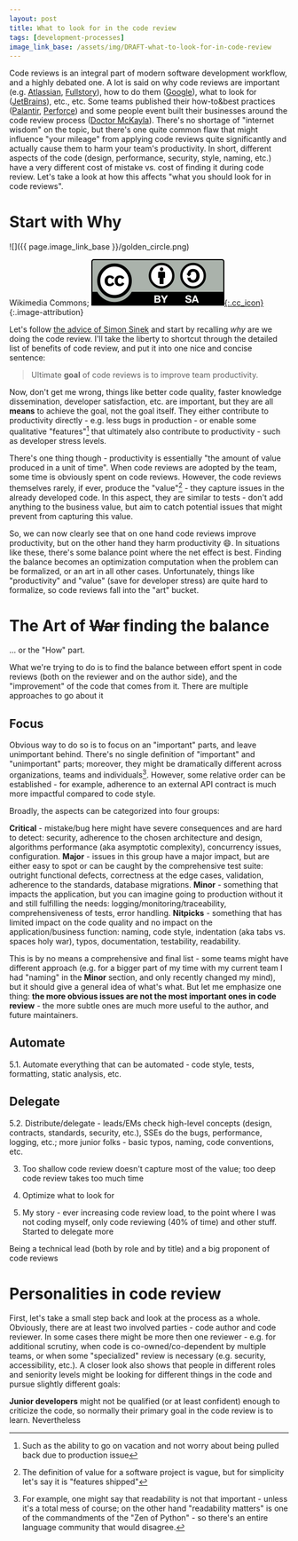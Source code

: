```yaml
---
layout: post
title: What to look for in the code review
tags: [development-processes]
image_link_base: /assets/img/DRAFT-what-to-look-for-in-code-review
---
```


Code reviews is an integral part of modern software development workflow, and a highly debated one. A lot is said on
why code reviews are important (e.g. [Atlassian][atlassian-cr], [Fullstory][fullstory-cr]), how to do them 
([Google][google-cr]), what to look for ([JetBrains][jetbrains-cr]), etc., etc. Some teams published their how-to&best 
practices ([Palantir][palantir-cr], [Perforce][perforce-cr]) and some people event built their businesses around the 
code review process ([Doctor McKayla][doctor-mckayla]). There's no shortage of "internet wisdom" on the topic, but
there's one quite common flaw that might influence "your mileage" from applying code reviews quite significantly and
actually cause them to harm your team's productivity. In short, different aspects of the code (design, performance,
security, style, naming, etc.) have a very different cost of mistake vs. cost of finding it during code review. Let's
take a look at how this affects "what you should look for in code reviews".

[atlassian-cr]: https://www.atlassian.com/agile/software-development/code-reviews
[fullstory-cr]: https://blog.fullstory.com/what-we-learned-from-google-code-reviews-arent-just-for-catching-bugs/
[google-cr]: https://google.github.io/eng-practices/review/reviewer/
[palantir-cr]: https://medium.com/palantir/code-review-best-practices-19e02780015f
[perforce-cr]: https://www.perforce.com/blog/qac/9-best-practices-for-code-review
[jetbrains-cr]: https://blog.jetbrains.com/upsource/category/practices/
[code-review-series]: https://www.michaelagreiler.com/code-review-blog-post-series/
[doctor-mckayla]: https://www.michaelagreiler.com/

# Start with Why

<div class="image-with-attribution inline-text-wrap right" markdown="1">

![]({{ page.image_link_base }}/golden_circle.png)

Wikimedia Commons; [![](/assets/icons/cc_licenses/cc-by-sa.svg){:.cc_icon}][cc-by-sa]
{:.image-attribution}

</div>

Let's follow [the advice of Simon Sinek][start-with-why] and start by recalling *why* are we doing the code review. 
I'll take the liberty to shortcut through the detailed list of benefits of code review, and put it into one nice and 
concise sentence:

>  Ultimate **goal** of code reviews is to improve team productivity.

Now, don't get me wrong, things like better code quality, faster knowledge dissemination, developer satisfaction, etc. 
are important, but they are all **means** to achieve the goal, not the goal itself. They either contribute to 
productivity directly - e.g. less bugs in production - or enable some qualitative "features"[^1] that ultimately also 
contribute to productivity - such as developer stress levels.

There's one thing though - productivity is essentially "the amount of value produced in a unit of time". When code
reviews are adopted by the team, some time is obviously spent on code reviews. However, the code reviews themselves 
rarely, if ever, produce the "value"[^2] - they capture issues in the already developed code. In this aspect, they are
similar to tests - don't add anything to the business value, but aim to catch potential issues that might prevent 
from capturing this value.

So, we can now clearly see that on one hand code reviews improve productivity, but on the other hand they harm 
productivity :smile:. In situations like these, there's some balance point where the net effect is best. 
Finding the balance becomes an optimization computation when the problem can be formalized, or an art in all other 
cases. Unfortunately, things like "productivity" and "value" (save for developer stress) are quite hard to formalize,
so code reviews fall into the "art" bucket.

[start-with-why]: https://www.ted.com/talks/simon_sinek_how_great_leaders_inspire_action

[^1]: Such as the ability to go on vacation and not worry about being pulled back due to production issue
[^2]: The definition of value for a software project is vague, but for simplicity let's say it is "features shipped"

# The Art of ~~War~~ finding the balance

... or the "How" part.

What we're trying to do is to find the balance between effort spent in code reviews (both on the reviewer and on the 
author side), and the "improvement" of the code that comes from it. There are multiple approaches to go about it

## Focus

Obvious way to do so is to focus on an "important" parts, and leave unimportant behind. There's no single definition of 
"important" and "unimportant" parts; moreover, they might be dramatically different across organizations, teams and 
individuals[^3]. However, some relative order can be established - for example, adherence to an external API contract 
is much more impactful compared to code style.   

Broadly, the aspects can be categorized into four groups:

**Critical** - mistake/bug here might have severe consequences and are hard to detect: security, adherence to 
the chosen architecture and design, algorithms performance (aka asymptotic complexity), concurrency issues, 
configuration.
**Major** - issues in this group have a major impact, but are either easy to spot or can be caught by the comprehensive
test suite: outright functional defects, correctness at the edge cases, validation, adherence to the standards, 
database migrations.
**Minor** - something that impacts the application, but you can imagine going to production without it and still 
fulfilling the needs: logging/monitoring/traceability, comprehensiveness of tests, error handling.
**Nitpicks** - something that has limited impact on the code quality and no impact on the application/business function:
naming, code style, indentation (aka tabs vs. spaces holy war), typos, documentation, testability, readability.

This is by no means a comprehensive and final list - some teams might have different approach (e.g. for a bigger part
of my time with my current team I had "naming" in the **Minor** section, and only recently changed my mind), but it 
should give a general idea of what's what. But let me emphasize one thing: **the more obvious issues are not the most
important ones in code review** - the more subtle ones are much more useful to the author, and future maintainers.

## Automate

5.1. Automate everything that can be automated - code style, tests, formatting, static analysis, etc.

## Delegate

5.2. Distribute/delegate - leads/EMs check high-level concepts (design, contracts, standards, security, etc.), SSEs do 
the bugs, performance, logging, etc.; more junior folks - basic typos, naming, code conventions, etc.

[^3]: For example, one might say that readability is not that important - unless it's a total mess of course; on the 
other hand "readability matters" is one of the commandments of the "Zen of Python" - so there's an entire language 
community that would disagree. 

3. Too shallow code review doesn't capture most of the value; too deep code review takes too much time
5. Optimize what to look for



6. My story - ever increasing code review load, to the point where I was not coding myself, only code reviewing 
(40% of time) and other stuff. Started to delegate more 

Being a technical lead (both by role and by title) and a big proponent of code reviews


# Personalities in code review

First, let's take a small step back and look at the process as a whole. Obviously, there are at least two involved 
parties - code author and code reviewer. In some cases there might be more then one reviewer - e.g. for additional 
scrutiny, when code is co-owned/co-dependent by multiple teams, or when some "specialized" review is necessary (e.g.
security, accessibility, etc.). A closer look also shows that people in different roles and seniority levels might be 
looking for different things in the code and pursue slightly different goals:

**Junior developers** might not be qualified (or at least confident) enough to criticize the code, so normally their 
primary goal in the code review is to learn. Nevertheless


[cc-by-sa]: https://creativecommons.org/licenses/by-sa/3.0